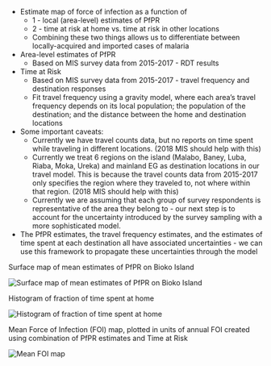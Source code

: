 
* Estimate map of force of infection as a function of
    * 1 - local (area-level) estimates of PfPR
    * 2 - time at risk at home vs. time at risk in other locations
    * Combining these two things allows us to differentiate between locally-acquired and imported cases of malaria
* Area-level estimates of PfPR
    * Based on MIS survey data from 2015-2017 - RDT results
* Time at Risk
    * Based on MIS survey data from 2015-2017 - travel frequency and destination responses
    * Fit travel frequency using a gravity model, where each area’s travel frequency depends on its local population; the population of the destination; and the distance between the home and destination locations
* Some important caveats:
    * Currently we have travel counts data, but no reports on time spent while traveling in different locations. (2018 MIS should help with this)
    * Currently we treat 6 regions on the island (Malabo, Baney, Luba, Riaba, Moka, Ureka) and mainland EG as destination locations in our travel model.  This is because the travel counts data from 2015-2017 only specifies the region where they traveled to, not where within that region. (2018 MIS should help with this)
    * Currently we are assuming that each group of survey respondents is representative of the area they belong to - our next step is to account for the uncertainty introduced by the survey sampling with a more sophisticated model.
* The PfPR estimates, the travel frequency estimates, and the estimates of time spent at each destination all have associated uncertainties - we can use this framework to propagate these uncertainties through the model


Surface map of mean estimates of PfPR on Bioko Island

![Surface map of mean estimates of PfPR on Bioko Island](map_pfpr.png)



Histogram of fraction of time spent at home

![Histogram of fraction of time spent at home](plot_hometime.png)


Mean Force of Infection (FOI) map, plotted in units of annual FOI created using combination of PfPR estimates and Time at Risk

![Mean FOI map](map_foi.png)
